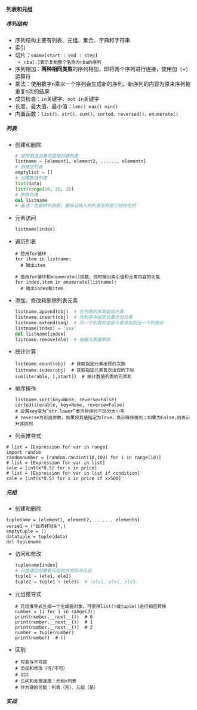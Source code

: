 #### 列表和元组

##### 序列结构

-  序列结构主要有列表、元组、集合、字典和字符串
- 索引
- 切片：`sname[start : end : step]`
  -  `nba[:]表示复制整个名称为nba的序列`
- 序列相加：**两种相同类型**的序列相加，即将两个序列进行连接，使用加（+）运算符
- 乘法：使用数字n乘以一个序列会生成新的序列。新序列的内容为原来序列被重复n次的结果
- 成员检查：`in`关键字、`not in`关键字
- 长度、最大值、最小值：`len() max() min()`
- 内置函数：`list()、str()、sum()、sorted、reversed()、enumerate()`

##### 列表

- 创建和删除

  ```python
  # 使用赋值运算符直接创建列表
  listname = [element1, element2, ......, elementn]
  # 创建空列表
  emptylist = []
  # 创建数值列表
  list(data)
  list(range(10, 20, 2))
  # 删除列表
  del listname
  # 备注：在删除列表前，要保证输入的列表名称是已经存在的
  ```

- 元素访问

  ```python
  listname[index]
  ```

- 遍历列表

  ```
  # 使用for循环
  for item in listname:
  	# 输出item
  	
  # 使用for循环和enumerate()函数，同时输出索引值和元素内容的功能
  for index,item in enumerate(listname):
  	# 输出index和item
  ```

-  添加、修改和删除列表元素

   ```python
   listname.append(obj)  # 在列表的末尾追加元素
   listname.insert(obj)  # 向列表中指定位置添加元素
   listname.extend(seq)  # 将一个列表的全部元素添加到另一个列表中
   listname[index] = 'xxx'
   del listname[index]
   listname.remove(ele)  # 根据元素值删除
   ```

-  统计计算

   ```
   listname.count(obj)  # 获取指定元素出现的次数
   listname.index(obj)  # 获取指定元素首次出现的下标
   sum(iterable, [,start])  # 统计数值列表的元素和
   ```

-  排序操作

   ```
   listname.sort(key=None, reverse=False)
   sorted(iterable, key=None, reverse=False)
   # 设置key值为“str.lower”表示排序时不区分大小写
   # reverse为可选参数，如果将其值指定为True，表示降序排列；如果为False,则表示升序排列
   ```

-  列表推导式

  ```
  # list = [Expression for var in range]
  import random
  randomnumber = [random.randint(10,100) for i in range(10)]
  # list = [Expression for var in list]
  sale = [int(x*0.5) for x in price]
  # list = [Expression for var in list if condition]
  sale = [int(x*0.5) for x in price if x>500]
  ```

##### 元组

-  创建和删除

  ```
  tuplename = (element1, element2, ......, elementn)
  verse1 = ("世界杯冠军",)
  emptytuple = ()
  datatuple = tuple(data)
  del tuplename
  ```

- 访问和修改

  ```python
  tuplename[index]
  # 只能通过创建新元组的方式修改元组
  tuple1 = (ele1, ele2)
  tuple2 = tuple1 + (ele3)  # (ele1, ele2, ele3
  ```

- 元组推导式

  ```
  # 元组推导式生成一个生成器对象，可使用list()或tuple()进行相应转换
  number = (i for i in range(3))
  print(number.__next__())  # 0
  print(number.__next__())  # 1
  print(number.__next__())  # 2
  number = tuple(number)
  print(number)  # ()
  ```

- 区别

  ```
  # 可变与不可变
  # 添加和修改（可/不可）
  # 切片
  # 访问和处理速度：元组>列表
  # 作为键的可能：列表（否）、元组（是）
  ```

##### 实战


